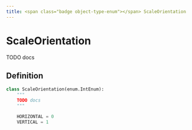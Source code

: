 ```yaml
---
title: <span class="badge object-type-enum"></span> ScaleOrientation
---
```

# <span class="badge object-type-enum"></span> ScaleOrientation

TODO docs

## Definition

```python
class ScaleOrientation(enum.IntEnum):
    """
    TODO docs
    """

    HORIZONTAL = 0
    VERTICAL = 1
```
